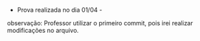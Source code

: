 - Prova realizada no dia 01/04 -

 observação: Professor utilizar o primeiro commit, pois irei realizar modificações no arquivo.
